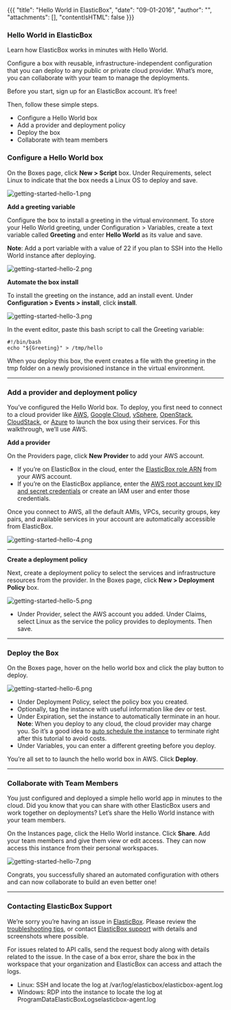 {{{
"title": "Hello World in ElasticBox",
"date": "09-01-2016",
"author": "",
"attachments": [],
"contentIsHTML": false
}}}

### Hello World in ElasticBox

Learn how ElasticBox works in minutes with Hello World.

Configure a box with reusable, infrastructure-independent configuration that you can deploy to any public or private cloud provider. What’s more, you can collaborate with your team to manage the deployments.

Before you start, sign up for an ElasticBox account. It’s free!

Then, follow these simple steps.

* Configure a Hello World box
* Add a provider and deployment policy
* Deploy the box
* Collaborate with team members

### Configure a Hello World box

On the Boxes page, click **New > Script** box. Under Requirements, select Linux to indicate that the box needs a Linux OS to deploy and save.

![getting-started-hello-1.png](../images/ElasticBox/getting-started-hello-1.png)

**Add a greeting variable**

Configure the box to install a greeting in the virtual environment. To store your Hello World greeting, under Configuration > Variables, create a text variable called **Greeting** and enter **Hello World** as its value and save.

**Note**: Add a port variable with a value of 22 if you plan to SSH into the Hello World instance after deploying.

![getting-started-hello-2.png](../images/ElasticBox/getting-started-hello-2.png)

**Automate the box install**

To install the greeting on the instance, add an install event. Under **Configuration > Events > install**, click **install**.

![getting-started-hello-3.png](../images/ElasticBox/getting-started-hello-3.png)

In the event editor, paste this bash script to call the Greeting variable:

```
#!/bin/bash
echo "${Greeting}" > /tmp/hello
```

When you deploy this box, the event creates a file with the greeting in the tmp folder on a newly provisioned instance in the virtual environment.

___

### Add a provider and deployment policy

You’ve configured the Hello World box. To deploy, you first need to connect to a cloud provider like [AWS](./using-your-aws-account.md), [Google Cloud](./using-your-google-cloud-account.md), [vSphere](./using-the-vsphere-private-datacenter.md), [OpenStack](./using-the-openstack-cloud.md), [CloudStack](./using-cloudstack.md), or [Azure](./using-azure.md) to launch the box using their services. For this walkthrough, we’ll use AWS.

**Add a provider**

On the Providers page, click **New Provider** to add your AWS account.

* If you’re on ElasticBox in the cloud, enter the [ElasticBox role ARN](./using-your-aws-account.md) from your AWS account.
* If you’re on the ElasticBox appliance, enter the [AWS root account key ID and secret credentials](https://console.aws.amazon.com/iam/home?#security_credential) or create an IAM user and enter those credentials.

Once you connect to AWS, all the default AMIs, VPCs, security groups, key pairs, and available services in your account are automatically accessible from ElasticBox.

![getting-started-hello-4.png](../images/ElasticBox/getting-started-hello-4.png)

___

**Create a deployment policy**

Next, create a deployment policy to select the services and infrastructure resources from the provider. In the Boxes page, click **New > Deployment Policy** box.

![getting-started-hello-5.png](../images/ElasticBox/getting-started-hello-5.png)

* Under Provider, select the AWS account you added.
Under Claims, select Linux as the service the policy provides to deployments. Then save.

___

### Deploy the Box

On the Boxes page, hover on the hello world box and click the play button to deploy.

![getting-started-hello-6.png](../images/ElasticBox/getting-started-hello-6.png)

* Under Deployment Policy, select the policy box you created.
* Optionally, tag the instance with useful information like dev or test.
* Under Expiration, set the instance to automatically terminate in an hour.
   **Note**: When you deploy to any cloud, the cloud provider may charge you. So it’s a good idea to [auto schedule the instance](./deploying-managing-instances.md) to terminate right after this tutorial to avoid costs.
* Under Variables, you can enter a different greeting before you deploy.

You’re all set to to launch the hello world box in AWS. Click **Deploy**.

___

### Collaborate with Team Members

You just configured and deployed a simple hello world app in minutes to the cloud. Did you know that you can share with other ElasticBox users and work together on deployments? Let’s share the Hello World instance with your team members.

On the Instances page, click the Hello World instance. Click **Share**. Add your team members and give them view or edit access. They can now access this instance from their personal workspaces.

![getting-started-hello-7.png](../images/ElasticBox/getting-started-hello-7.png)

Congrats, you successfully shared an automated configuration with others and can now collaborate to build an even better one!

___

### Contacting ElasticBox Support

We’re sorry you’re having an issue in [ElasticBox](//www.ctl.io/elasticbox/). Please review the [troubleshooting tips](./troubleshooting-tips/), or contact [ElasticBox support](mailto:support@elasticbox.com) with details and screenshots where possible.

For issues related to API calls, send the request body along with details related to the issue. In the case of a box error, share the box in the workspace that your organization and ElasticBox can access and attach the logs.
* Linux: SSH and locate the log at /var/log/elasticbox/elasticbox-agent.log
* Windows: RDP into the instance to locate the log at ProgramDataElasticBoxLogselasticbox-agent.log
